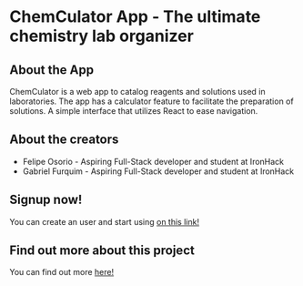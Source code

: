 # ChemCulator App - The ultimate chemistry lab organizer

## About the App
ChemCulator is a web app to catalog reagents and solutions used in laboratories. The app has a calculator feature to facilitate the preparation of solutions. A simple interface that utilizes React to ease navigation.

## About the creators
- Felipe Osorio - Aspiring Full-Stack developer and student at IronHack
- Gabriel Furquim - Aspiring Full-Stack developer and student at IronHack

## Signup now!
You can create an user and start using [on this link!](https://sharp-swanson-89e035.netlify.app/singup)

## Find out more about this project
You can find out more [here!](https://docs.google.com/presentation/d/13H6H4soNt74vgZ0D3ynsq2SdcWH-gzm-alxMIShnHaU/edit?usp=sharing)
